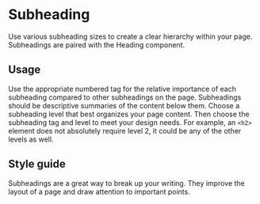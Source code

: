 # Subheading
Use various subheading sizes to create a clear hierarchy within your page. Subheadings are paired with the Heading component.

## Usage
Use the appropriate numbered tag for the relative importance of each subheading compared to other subheadings on the page. Subheadings should be descriptive summaries of the content below them. Choose a subheading level that best organizes your page content. Then choose the subheading tag and level to meet your design needs. For example, an `<h2>` element does not absolutely require level 2, it could be any of the other levels as well.

## Style guide
Subheadings are a great way to break up your writing. They improve the layout of a page and draw attention to important points.
